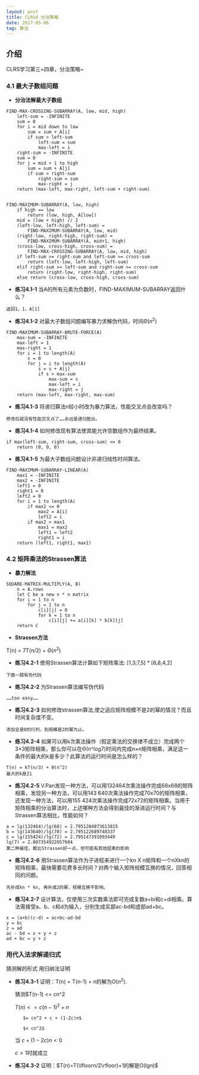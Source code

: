 ```yaml
---
layout: post
title: CLRS4 分治策略
date: 2017-05-06
tag: 算法
---   
```


## 介绍

   CLRS学习第三=四章，分治策略~

### 4.1 最大子数组问题

* **分治法解最大子数组** 

```
FIND-MAX-CROSSING-SUBARRAY(A, low, mid, high)
    left-sum = -INFINITE
    sum = 0
    for i = mid down to low
        sum = sum + A[i]
        if sum > left-sum
            left-sum = sum
            max-left = i
    right-sum = -INFINITE
    sum = 0
    for j = mid + 1 to high
        sum = sum + A[j]
        if sum > right-sum 
            right-sum = sum
            max-right = j
    return (max-left, max-right, left-sum + right-sum)


FIND-MAXIMUM-SUBARRAY(A, low, high)
    if high == low
        return (low, high, A[low])
    mid = (low + high) // 2
    (left-low, left-high, left-sum) = 
        FIND-MAXIMUM-SUBARRAY(A, low, mid)
    (right-low, right-high, right-sum) = 
        FIND-MAXIMUM-SUBARRAY(A, mid+1, high)
    (cross-low, cross-high, cross-sum) = 
        FIND-MAX-CROSSING-SUBARRAY(A, low, mid, high)
    if left-sum >= right-sum and left-sum >= cross-sum
        return (left-low, left-high, left-sum)
    elif right-sum >= left-sum and right-sum >= cross-sum
        return (right-low, right-high, right-sum)
    else return (cross-low, cross-high, cross-sum)
``` 

* **练习4.1-1** 当A的所有元素为负数时，FIND-MAXIMUM-SUBARRAY返回什么？

```
返回1，1，A[1]
```

* **练习4.1-2** 对最大子数组问题编写暴力求解伪代码，时间$\Theta(n^2)$

```
FIND-MAXIMUM-SUBARRAY-BRUTE-FORCE(A)
    max-sum = -INFINITE
    max-left = 1
    max-right = 1
    for i = 1 to length(A)
        s = 0
        for j = i to length(A)
            s = s + A[j]
            if s > max-sum
                max-sum = s
                max-left = i
                max-right = j
    return (max-left, max-right, max-sum) 
```

* **练习4.1-3** 将递归算法n较小时改为暴力算法，性能交叉点会改变吗？

```
修改后就没有性能交叉点了……永远是递归胜出。
```

* **练习4.1-4** 如何修改现有算法使其能允许空数组作为最终结果。

```
if max(left-sum, right-sum, cross-sum) <= 0
    return (0, 0, 0)
```

* **练习4.1-5** 为最大子数组问题设计非递归线性时间算法。

```
FIND-MAXIMUM-SUBARRAY-LINEAR(A)
    max1 = -INFINITE
    max2 = -INFINITE
    left1 = 0
    right1 = 0
    left2 = 0
    for i = 1 to length(A)
        if max2 <= 0
            max2 = A[i]
            left2 = i
        if max2 > max1
            max1 = max2
            left1 = left2
            right1 = i
    return (left1, right1, max1)
```

### 4.2 矩阵乘法的Strassen算法

* **暴力解法**

```
SQUARE-MATRIX-MULTIPLY(A, B)
    n = A.rows
    let C be a new n * n matrix
    for i = 1 to n
        for j = 1 to n
            c[i][j] = 0
            for k = 1 to n
                c[i][j] += a[i][k] * b[k][j]
    return C
```

* **Strassen方法**

T(n) = 7T(n/2) + $\Theta(n^2)$

* **练习4.2-1** 使用Strassen算法计算如下矩阵乘法: [1,3;7,5] * [6,8;4,2]

```
下面一题有伪代码
```

* **练习4.2-2** 为Strassen算法编写伪代码

```
……too easy……
```

* **练习4.2-3** 如何修改strassen算法,使之适应矩阵规模不是2的幂的情况？而且时间复杂度不变。

```
添加全是0的行列，到规模是2的幂为止。
```

* **练习4.2-4** 如果可以用k次乘法操作（假定乘法的交换律不成立）完成两个3×3矩阵相乘，那么你可以在Θ(n^log7)时间内完成n×n矩阵相乘，满足这一条件的最大的k是多少？此算法的运行时间是怎么样的？

```
T(n) = kT(n/3) + Θ(n^2)
最大的k是21
```

* **练习4.2-5** V.Pan发现一种方法，可以用132464次乘法操作完成68x68的矩阵相乘，发现另一种方法，可以用143 640次乘法操作完成70x70的矩阵相乘，还发现一种方法，可以用155 424次乘法操作完成72x72的矩阵相乘。当用于矩阵相乘的分治算法时，上述哪种方法会得到最佳的渐进运行时间？与Strassen算法相比，性能如何？ 

```
a = lg(132464)/lg(68) = 2.7951284873613815
b = lg(143640)/lg(70) = 2.795122689748337
c = lg(155424)/lg(72) = 2.795147391093449
lg(7) = 2.807354922057604
第二种最佳，都比Strassen好一点，但可能有其他因素的影响
```

* **练习4.2-6** 用Strassen算法作为子进程来进行一个kn X n矩阵和一个nXkn的矩阵相乘，最快需要花费多长时间？对两个输入矩阵规模互换的情况，回答相同的问题。

```
先补成kn * kn, 再补成2的幂，规模互换不影响。
```

* **练习4.2-7** 设计算法，仅使用三次实数乘法即可完成复数a+bi和c+di相乘。算法需接受a、b、c和d为输入，分别生成实部ac-bd和虚部ad+bc。

```
x = (a+b)(c-d) = ac+bc-ad-bd
y = bc
z = ad
ac - bd = x + y + z
ad + bc = y + z 
```

### 用代入法求解递归式

猜测解的形式
用归纳法证明

* **练习4.3-1** 证明：T(n) = T(n-1) + n的解为$O(n^2)$.

   猜测$T(n-1) <= cn^2  

   $T(n) <= c(n-1)^2+n$  

         $= cn^2 + c + (1-2c)n$  

         $< cn^2$  

   当 $c + (1-2c)n < 0$  
   
   $c>1$时就成立  

* **练习4.3-2** 证明：$T(n)=T(\lfloorn/2\rfloor)+1的解是O(lgn)$